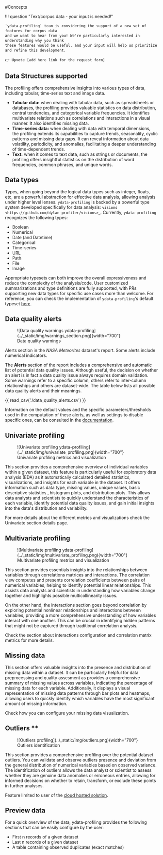 #Concepts

!!! question "Text/corpus data - your input is needed!"

    `ydata-profiling` team is considering the support of a new set of features for corpus data
    and we want to hear from you! We're particularly interested in understanding why you think
    these features would be useful, and your input will help us prioritize and refine this development.

    👉 Upvote [add here link for the request form]

## Data Structures supported

The profiling offers comprehensive insights into various types of data, including tabular, time-series text and image data. 

- **Tabular data:** when dealing with tabular data, such as spreadsheets or databases, the profiling provides valuable statistics on data distribution, central tendencies, and categorical variable frequencies.
It identifies multivariate relations such as correlations and interactions in a visual manner. It also identifies missing data.  
- **Time-series data:** when dealing with data with temporal dimensions, the profiling extends its capabilities to capture trends, seasonality, cyclic patterns and missing data gaps. 
It can reveal information about data volatility, periodicity, and anomalies, facilitating a deeper understanding of time-dependent trends.
- **Text:**  when it comes to text data, such as strings or documents, the profiling offers insightful statistics on the distribution of word frequencies, common phrases, and unique words. 

## Data types
Types, when going beyond the logical data types such as integer, floats, etc,  are a powerful abstraction for effective data analysis, allowing analysis under higher level lenses. ``ydata-profiling`` is backed by a powerful type system developed specifically for data analysis: `visions <https://github.com/dylan-profiler/visions>`_. Currently, ``ydata-profiling`` recognizes the following types:

- Boolean
- Numerical
- Date (and Datetime)
- Categorical
- Time-series
- URL
- Path
- File
- Image

Appropriate typesets can both improve the overall expressiveness and reduce the complexity of the analysis/code. 
User customized summarizations and type definitions are fully supported, with PRs supporting new data types
for specific use cases more than welcome. For reference, you can check the implementation of ``ydata-profiling``'s
default typeset [here](https://github.com/ydataai/ydata-profiling/blob/develop/src/ydata_profiling/model/typeset.py).

## Data quality alerts
<figure markdown>     
   ![Data quality warnings ydata-profiling](../_static/img/warnings_section.png){width="700"}
   <figcaption>Data quality warnings</figcaption>
</figure>

Alerts section in the *NASA Meteorites* dataset's report. Some alerts include numerical indicators. 

The **Alerts** section of the report includes a comprehensive and automatic list of potential data quality issues. Although useful, the decision on whether an alert is in fact a data quality issue always requires domain validation. Some warnings refer to a specific column, others refer to inter-column relationships and others are dataset-wide. The table below lists all possible data quality alerts and their meanings.

{{ read_csv('./data_quality_alerts.csv') }}

Information on the default values and the specific parameters/thresholds used in the computation of these alerts, 
as well as settings to disable specific ones, can be consulted in the [documentation](../advanced_settings/available_settings.md).

## Univariate profiling                                

<figure markdown>     
   ![Univariate profiling ydata-profiling](../_static/img/univariate_profiling.png){width="700"}
   <figcaption>Univariate profiling metrics and visualization</figcaption>
</figure>

This section provides a comprehensive overview of individual variables within a given dataset, this feature is particularly useful for exploratory data analysis (EDA)
as it automatically calculated detailed statistics, visualizations, and insights for each variable in the dataset. It offers information such as data type, missing values, unique values, basic descriptive statistics
, histogram plots, and distribution plots. This allows data analysts and scientists to quickly understand the characteristics of each variable, identify potential data quality issues, and gain initial insights into the data's distribution and variability. 

For more details about the different metrics and visualizations check the Univariate section details page. 

## Multivariate profiling

<figure markdown>     
   ![Multivariate profiling ydata-profiling](../_static/img/multivariate_profiling.png){width="700"}
   <figcaption>Multivariate profiling metrics and visualization</figcaption>
</figure>

This section provides essentials insights into the relationships between variables through correlations matrices and interactions. 
The correlation view computes and presents correlation coefficients between pairs of numerical variables, helping to identify potential linear relationships.
This assists data analysts and scientists in understanding how variables change together and highlights possible multicollinearity issues.

On the other hand, the interactions section goes beyond correlation by exploring potential nonlinear relationships and interactions between variables, providing a more comprehensive understanding of how variables interact with one another. 
This can be crucial in identifying hidden patterns that might not be captured through traditional correlation analysis.

Check the section about interactions configuration and correlation matrix metrics for more details.  

## Missing data

This section offers valuable insights into the presence and distribution of missing data within a dataset. It can be particularly helpful for data preprocessing and quality assesment as
provides a comprehensive summary of missing values across variables, indicating the percentage of missing data for each variable. Additionally, it displays a visual representation of missing data patterns through bar plots and heatmaps, 
allowing users to quickly identify which variables have the most significant amount of missing information.

Check how you can configure your missing data visualization. 
                
## Outliers **

<figure markdown>     
   ![Outliers profiling](../_static/img/outliers.png){width="700"}
   <figcaption>Outliers identification</figcaption>
</figure>

This section provides a comprehensive profiling over the potential dataset outliers. You can validate and observe outliers presence and deviation from the general distribution of numerical variables
based on observed variance. 
The identification of outliers allows the data analyst or scientist to assess whether they are genuine data anomalies or erroneous entries, allowing for informed decisions on whether to retain, transform, or exclude these points in further analyses.

Feature limited to user of the [cloud hosted solution](http://ydata.ai/register?utm_source=ydata-profiling&utm_medium=documentation&utm_campaign=YData%20Fabric%20Community).

## Preview data 
For a quick overview of the data, ydata-profiling provides the following sections that can be easily configure by the user:
- First n records of a given dataset
- Last n records of a given dataset
- A table containing observed duplicates (exact matches)
